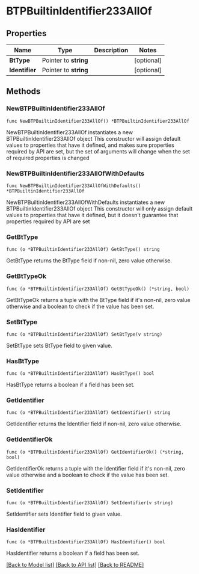 # BTPBuiltinIdentifier233AllOf

## Properties

Name | Type | Description | Notes
------------ | ------------- | ------------- | -------------
**BtType** | Pointer to **string** |  | [optional] 
**Identifier** | Pointer to **string** |  | [optional] 

## Methods

### NewBTPBuiltinIdentifier233AllOf

`func NewBTPBuiltinIdentifier233AllOf() *BTPBuiltinIdentifier233AllOf`

NewBTPBuiltinIdentifier233AllOf instantiates a new BTPBuiltinIdentifier233AllOf object
This constructor will assign default values to properties that have it defined,
and makes sure properties required by API are set, but the set of arguments
will change when the set of required properties is changed

### NewBTPBuiltinIdentifier233AllOfWithDefaults

`func NewBTPBuiltinIdentifier233AllOfWithDefaults() *BTPBuiltinIdentifier233AllOf`

NewBTPBuiltinIdentifier233AllOfWithDefaults instantiates a new BTPBuiltinIdentifier233AllOf object
This constructor will only assign default values to properties that have it defined,
but it doesn't guarantee that properties required by API are set

### GetBtType

`func (o *BTPBuiltinIdentifier233AllOf) GetBtType() string`

GetBtType returns the BtType field if non-nil, zero value otherwise.

### GetBtTypeOk

`func (o *BTPBuiltinIdentifier233AllOf) GetBtTypeOk() (*string, bool)`

GetBtTypeOk returns a tuple with the BtType field if it's non-nil, zero value otherwise
and a boolean to check if the value has been set.

### SetBtType

`func (o *BTPBuiltinIdentifier233AllOf) SetBtType(v string)`

SetBtType sets BtType field to given value.

### HasBtType

`func (o *BTPBuiltinIdentifier233AllOf) HasBtType() bool`

HasBtType returns a boolean if a field has been set.

### GetIdentifier

`func (o *BTPBuiltinIdentifier233AllOf) GetIdentifier() string`

GetIdentifier returns the Identifier field if non-nil, zero value otherwise.

### GetIdentifierOk

`func (o *BTPBuiltinIdentifier233AllOf) GetIdentifierOk() (*string, bool)`

GetIdentifierOk returns a tuple with the Identifier field if it's non-nil, zero value otherwise
and a boolean to check if the value has been set.

### SetIdentifier

`func (o *BTPBuiltinIdentifier233AllOf) SetIdentifier(v string)`

SetIdentifier sets Identifier field to given value.

### HasIdentifier

`func (o *BTPBuiltinIdentifier233AllOf) HasIdentifier() bool`

HasIdentifier returns a boolean if a field has been set.


[[Back to Model list]](../README.md#documentation-for-models) [[Back to API list]](../README.md#documentation-for-api-endpoints) [[Back to README]](../README.md)


